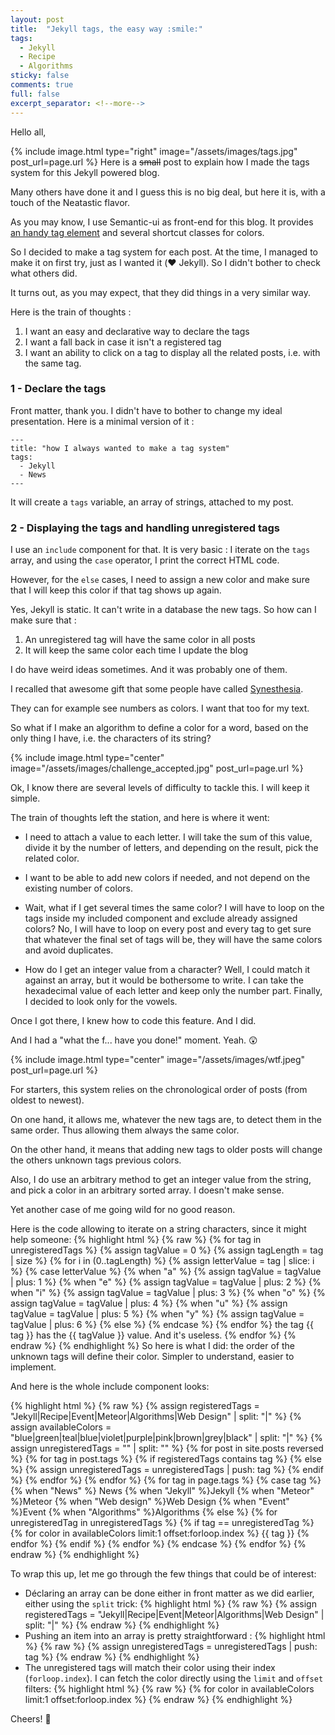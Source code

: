 ```yaml
---
layout: post
title:  "Jekyll tags, the easy way :smile:"
tags:
  - Jekyll
  - Recipe
  - Algorithms
sticky: false
comments: true
full: false
excerpt_separator: <!--more-->
---
```

Hello all,

{% include image.html type="right" image="/assets/images/tags.jpg" post_url=page.url %}
Here is a ~~small~~ post to explain how I made the tags system for this Jekyll powered blog.

Many others have done it and I guess this is no big deal, but here it is, with a touch of the Neatastic flavor.

As you may know, I use Semantic-ui as front-end for this blog. It provides [an handy tag element](https://semantic-ui.com/elements/label.html#tag) and several shortcut classes for colors.

So I decided to make a tag system for each post. At the time, I managed to make it on first try, just as I wanted it (:heart: Jekyll). So I didn't bother to check what others did.

It turns out, as you may expect, that they did things in a very similar way.

Here is the train of thoughts <!--more-->:

1. I want an easy and declarative way to declare the tags
2. I want a fall back in case it isn't a registered tag
3. I want an ability to click on a tag to display all the related posts, i.e. with the same tag.

### 1 - Declare the tags

Front matter, thank you. I didn't have to bother to change my ideal presentation. Here is a minimal version of it :

    ---
    title: "how I always wanted to make a tag system"
    tags:
      - Jekyll
      - News
    ---

It will create a `tags` variable, an array of strings, attached to my post.

### 2 - Displaying the tags and handling unregistered tags

I use an `include` component for that. It is very basic : I iterate on the `tags` array, and using the `case` operator, I print the correct HTML code.

However, for the `else` cases, I need to assign a new color and make sure that I will keep this color if that tag shows up again.

Yes, Jekyll is static. It can't write in a database the new tags. So how can I make sure that :

1. An unregistered tag will have the same color in all posts
2. It will keep the same color each time I update the blog

I do have weird ideas sometimes. And it was probably one of them.

I recalled that awesome gift that some people have called [Synesthesia](https://en.wikipedia.org/wiki/Synesthesia).

They can for example see numbers as colors. I want that too for my text.

So what if I make an algorithm to define a color for a word, based on the only thing I have, i.e. the characters of its string?

{% include image.html type="center" image="/assets/images/challenge_accepted.jpg" post_url=page.url %}

Ok, I know there are several levels of difficulty to tackle this. I will keep it simple.

The train of thoughts left the station, and here is where it went:

 * I need to attach a value to each letter. I will take the sum of this value, divide it by the number of letters, and depending on the result, pick the related color.

 * I want to be able to add new colors if needed, and not depend on the existing number of colors.

 * Wait, what if I get several times the same color? I will have to loop on the tags inside my included component and exclude already assigned colors? No, I will have to loop on every post and every tag to get sure that whatever the final set of tags will be, they will have the same colors and avoid duplicates.

 * How do I get an integer value from a character? Well, I could match it against an array, but it would be bothersome to write. I can take the hexadecimal value of each letter and keep only the number part. Finally, I decided to look only for the vowels.

 Once I got there, I knew how to code this feature. And I did.

 And I had a "what the f... have you done!" moment. Yeah. :astonished:

 {% include image.html type="center" image="/assets/images/wtf.jpeg" post_url=page.url %}

 For starters, this system relies on the chronological order of posts (from oldest to newest).

 On one hand, it allows me, whatever the new tags are, to detect them in the same order. Thus allowing them always the same color.

 On the other hand, it means that adding new tags to older posts will change the others unknown tags previous colors.

 Also, I do use an arbitrary method to get an integer value from the string, and pick a color in an arbitrary sorted array. I doesn't make sense.

 Yet another case of me going wild for no good reason.

 Here is the code allowing to iterate on a string characters, since it might help someone:
{% highlight html  %}
{% raw  %}
     {% for tag in unregisteredTags %}
       {% assign tagValue = 0 %}
       {% assign tagLength = tag | size %}
       {% for i in (0..tagLength) %}
         {% assign letterValue = tag | slice: i  %}
         {% case letterValue %}
           {% when "a" %}
           {% assign tagValue = tagValue  | plus: 1 %}
           {% when "e" %}
           {% assign tagValue = tagValue  | plus: 2 %}
           {% when "i" %}
           {% assign tagValue = tagValue  | plus: 3 %}
           {% when "o" %}
           {% assign tagValue = tagValue  | plus: 4 %}
           {% when "u" %}
           {% assign tagValue = tagValue  | plus: 5 %}
           {% when "y" %}
           {% assign tagValue = tagValue  | plus: 6 %}
           {% else %}
         {% endcase %}
       {% endfor %}
     the tag {{ tag }} has the {{ tagValue }} value. And it's useless.
     {% endfor %}
{% endraw  %}
{% endhighlight  %}
 So here is what I did: the order of the unknown tags will define their color. Simpler to understand, easier to implement.

 And here is the whole include component looks:

 {% highlight html  %}
 {% raw  %}
     {% assign registeredTags = "Jekyll|Recipe|Event|Meteor|Algorithms|Web Design" | split: "|" %}
     {% assign availableColors = "blue|green|teal|blue|violet|purple|pink|brown|grey|black"  | split: "|" %}
     {% assign unregisteredTags = ""  | split: "" %}
     {% for post in site.posts reversed %}
       {% for tag in post.tags %}
         {% if registeredTags contains tag %}
         {% else %}
           {% assign unregisteredTags = unregisteredTags  | push: tag %}
         {% endif %}
       {% endfor %}
     {% endfor %}
     {% for tag in page.tags %}
       {% case tag %}
       {% when "News" %} <a class="ui tag label">News</a>
       {% when "Jekyll" %}<a class="ui cyan tag label">Jekyll</a>
       {% when "Meteor" %}<a class="ui red tag label">Meteor</a>
       {% when "Web design" %}<a class="ui yellow tag label">Web Design</a>
       {% when "Event" %}<a class="ui orange tag label">Event</a>
       {% when "Algorithms" %}<a class="ui olive tag label">Algorithms</a>
       {% else %}
         {% for unregisteredTag in unregisteredTags %}
           {% if tag == unregisteredTag %}
             {% for color in availableColors limit:1 offset:forloop.index %}
               <a class="ui tag label {{ color }}">{{ tag }}</a>
             {% endfor %}
           {% endif %}
         {% endfor %}
       {% endcase %}
     {% endfor %}
{% endraw  %}
{% endhighlight  %}

To wrap this up, let me go through the few things that could be of interest:
  * Déclaring an array can be done either in front matter as we did earlier, either using the `split` trick:
  {% highlight html  %}
  {% raw  %}
   {% assign registeredTags = "Jekyll|Recipe|Event|Meteor|Algorithms|Web Design" | split: "|" %}
   {% endraw  %}
   {% endhighlight  %}
  * Pushing an item into an array is pretty straightforward :
  {% highlight html  %}
  {% raw  %}
  {% assign unregisteredTags = unregisteredTags  | push: tag %}
   {% endraw  %}
   {% endhighlight  %}
  * The unregistered tags will match their color using their index (`forloop.index`). I can fetch the color directly using the `limit` and `offset` filters:
  {% highlight html  %}
  {% raw  %}
  {% for color in availableColors limit:1 offset:forloop.index %}
   {% endraw  %}
   {% endhighlight  %}

Cheers! :beers:
